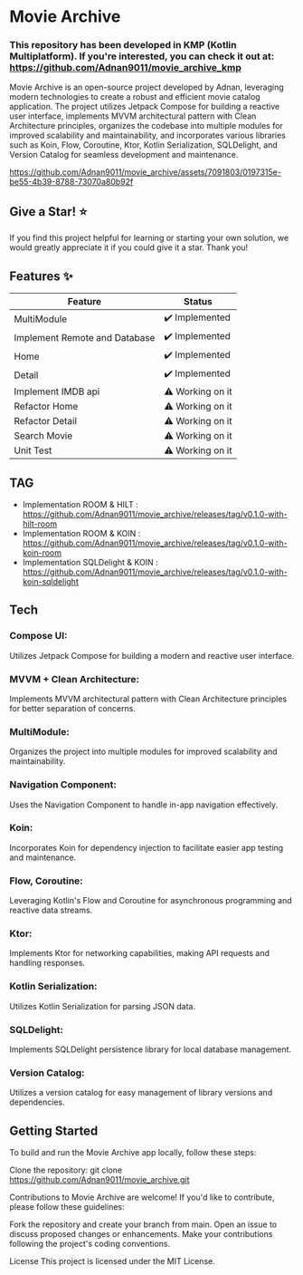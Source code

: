 # Movie Archive

### This repository has been developed in KMP (Kotlin Multiplatform). If you're interested, you can check it out at: https://github.com/Adnan9011/movie_archive_kmp

Movie Archive is an open-source project developed by Adnan, leveraging modern technologies to create
a robust and efficient movie catalog application.
The project utilizes Jetpack Compose for building a reactive user interface, implements MVVM
architectural pattern with Clean Architecture principles, organizes the codebase into multiple
modules for improved scalability and maintainability, and incorporates various libraries such as
Koin, Flow, Coroutine, Ktor, Kotlin Serialization, SQLDelight, and Version Catalog for seamless
development and maintenance.

https://github.com/Adnan9011/movie_archive/assets/7091803/0197315e-be55-4b39-8788-73070a80b92f

## Give a Star! ⭐

If you find this project helpful for learning or starting your own solution, we would greatly
appreciate it if you could give it a star. Thank you!

## Features ✨

| Feature                       | Status           |
|-------------------------------|------------------|
| MultiModule                   | ✔️ Implemented   |
| Implement Remote and Database | ✔️ Implemented   |
| Home                          | ✔️ Implemented   |
| Detail                        | ✔️ Implemented   |
| Implement IMDB api            | ⚠️ Working on it |
| Refactor Home                 | ⚠️ Working on it |
| Refactor Detail               | ⚠️ Working on it |
| Search Movie                  | ⚠️ Working on it |
| Unit Test                     | ⚠️ Working on it |

## TAG

- Implementation ROOM & HILT :
  https://github.com/Adnan9011/movie_archive/releases/tag/v0.1.0-with-hilt-room
- Implementation ROOM & KOIN :
  https://github.com/Adnan9011/movie_archive/releases/tag/v0.1.0-with-koin-room
- Implementation SQLDelight & KOIN :
  https://github.com/Adnan9011/movie_archive/releases/tag/v0.1.0-with-koin-sqldelight

## Tech

### Compose UI:

Utilizes Jetpack Compose for building a modern and reactive user interface.

### MVVM + Clean Architecture:

Implements MVVM architectural pattern with Clean Architecture principles for better separation of
concerns.

### MultiModule:

Organizes the project into multiple modules for improved scalability and maintainability.

### Navigation Component:

Uses the Navigation Component to handle in-app navigation effectively.

### Koin:

Incorporates Koin for dependency injection to facilitate easier app testing and maintenance.

### Flow, Coroutine:

Leveraging Kotlin's Flow and Coroutine for asynchronous programming and reactive data streams.

### Ktor:

Implements Ktor for networking capabilities, making API requests and handling responses.

### Kotlin Serialization:

Utilizes Kotlin Serialization for parsing JSON data.

### SQLDelight:

Implements SQLDelight persistence library for local database management.

### Version Catalog:

Utilizes a version catalog for easy management of library versions and dependencies.

## Getting Started

To build and run the Movie Archive app locally, follow these steps:

Clone the repository: git clone https://github.com/Adnan9011/movie_archive.git

Contributions to Movie Archive are welcome! If you'd like to contribute, please follow these
guidelines:

Fork the repository and create your branch from main.
Open an issue to discuss proposed changes or enhancements.
Make your contributions following the project's coding conventions.

License
This project is licensed under the MIT License.